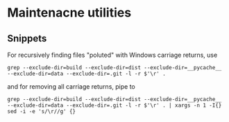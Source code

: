 # Maintenacne utilities

## Snippets

For recursively finding files "poluted" with Windows carriage returns, use

    grep --exclude-dir=build --exclude-dir=dist --exclude-dir=__pycache__ --exclude-dir=data --exclude-dir=.git -l -r $'\r' .

and for removing all carriage returns, pipe to

    grep --exclude-dir=build --exclude-dir=dist --exclude-dir=__pycache__ --exclude-dir=data --exclude-dir=.git -l -r $'\r' . | xargs -n 1 -I{} sed -i -e 's/\r//g' {}




